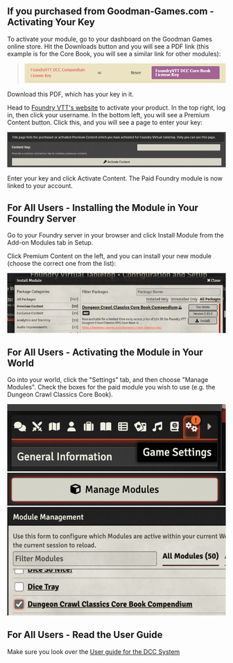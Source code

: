 ## If you purchased from Goodman-Games.com - Activating Your Key
To activate your module, go to your dashboard on the Goodman Games online store. Hit the Downloads button and you will see a PDF link (this example is for the Core Book, you will see a similar link for other modules):

> ![Goodman Games Downloads Page](images/goodman-games-downloads.jpg)

Download this PDF, which has your key in it.

Head to [Foundry VTT's website](https://www.foundryvtt.com) to activate your product. In the top right, log in, then click your username. In the bottom left, you will see a Premium Content button. Click this, and you will see a page to enter your key:

![Foundry VTT Premium Content Page](images/foundry-premium-content.jpg)

Enter your key and click Activate Content. The Paid Foundry module is now linked to your account.

## For All Users - Installing the Module in Your Foundry Server
Go to your Foundry server in your browser and click Install Module from the Add-on Modules tab in Setup.

Click Premium Content on the left, and you can install your new module (choose the correct one from the list):

![Foundry VTT Install Module Page](images/foundry-install-module.jpg)

## For All Users - Activating the Module in Your World
Go into your world, click the "Settings" tab, and then choose "Manage Modules". Check the boxes for the paid module you wish to use (e.g. the Dungeon Crawl Classics Core Book).

<img width="632" alt="Manage Modules Settings" src="images/manage-modules-1.png" />

<img width="598" alt="Module Selection" src="images/manage-modules-2.png" />

<img width="778" alt="DCC Core Book Module" src="images/manage-modules-3.png" />


## For All Users - Read the User Guide
Make sure you look over the [User guide for the DCC System](https://foundryvtt-dungeon-crawl-classics-user-guide.readthedocs.io/)

